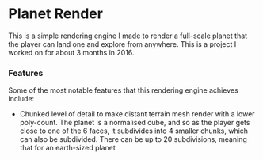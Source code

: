 # Planet Render
This is a simple rendering engine I made to render a full-scale planet that the player can land one and explore from anywhere. This is a project I worked on for about 3 months in 2016.

### Features
Some of the most notable features that this rendering engine achieves include:
- Chunked level of detail to make distant terrain mesh render with a lower poly-count. The planet is a normalised cube, and so as the player gets close to one of the 6 faces, it subdivides into 4 smaller chunks, which can also be subdivided. There can be up to 20 subdivisions, meaning that for an earth-sized planet
